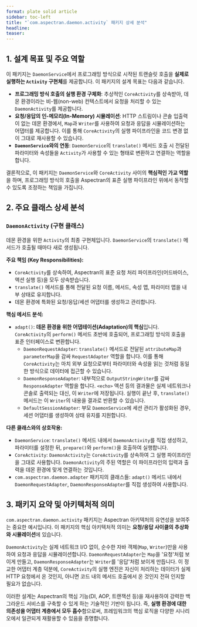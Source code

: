 ```yaml
---
format: plate solid article
sidebar: toc-left
title: "`com.aspectran.daemon.activity` 패키지 상세 분석"
headline:
teaser:
---
```


## 1. 설계 목표 및 주요 역할

이 패키지는 `DaemonService`에서 프로그래밍 방식으로 시작된 트랜슬릿 호출을 **실제로 실행하는 `Activity` 구현체**를 제공합니다. 이 패키지의 설계 목표는 다음과 같습니다.

-   **프로그래밍 방식 호출의 실행 환경 구체화**: 추상적인 `CoreActivity`를 상속받아, 데몬 환경이라는 비-웹(non-web) 컨텍스트에서 요청을 처리할 수 있는 `DaemonActivity`를 제공합니다.
-   **요청/응답의 인-메모리(In-Memory) 시뮬레이션**: HTTP 스트림이나 콘솔 입출력이 없는 데몬 환경에서, `Map`과 `Writer`를 사용하여 요청과 응답을 시뮬레이션하는 어댑터를 제공합니다. 이를 통해 `CoreActivity`의 실행 파이프라인을 코드 변경 없이 그대로 재사용할 수 있습니다.
-   **`DaemonService`와의 연동**: `DaemonService`의 `translate()` 메서드 호출 시 전달된 파라미터와 속성들을 `Activity`가 사용할 수 있는 형태로 변환하고 연결하는 역할을 합니다.

결론적으로, 이 패키지는 `DaemonService`와 `CoreActivity` 사이의 **핵심적인 가교 역할**을 하며, 프로그래밍 방식의 호출을 Aspectran의 표준 실행 파이프라인 위에서 동작할 수 있도록 조정하는 책임을 가집니다.

## 2. 주요 클래스 상세 분석

### `DaemonActivity` (구현 클래스)

데몬 환경을 위한 `Activity`의 최종 구현체입니다. `DaemonService`의 `translate()` 메서드가 호출될 때마다 새로 생성됩니다.

**주요 책임 (Key Responsibilities):**
-   `CoreActivity`를 상속하여, Aspectran의 표준 요청 처리 파이프라인(어드바이스, 액션 실행 등)을 모두 상속받습니다.
-   `translate()` 메서드를 통해 전달된 요청 이름, 메서드, 속성 맵, 파라미터 맵을 내부 상태로 유지합니다.
-   데몬 환경에 특화된 요청/응답/세션 어댑터를 생성하고 관리합니다.

**핵심 메서드 분석:**
-   `adapt()`: **데몬 환경을 위한 어댑테이션(Adaptation)의 핵심**입니다. `CoreActivity`의 `perform()` 메서드 초반에 호출되어, 프로그래밍 방식의 호출을 표준 인터페이스로 변환합니다.
    -   `DaemonRequestAdapter`: `translate()` 메서드로 전달된 `attributeMap`과 `parameterMap`을 감싸 `RequestAdapter` 역할을 합니다. 이를 통해 `CoreActivity`는 마치 외부 요청으로부터 파라미터와 속성을 읽는 것처럼 동일한 방식으로 데이터에 접근할 수 있습니다.
    -   `DaemonResponseAdapter`: 내부적으로 `OutputStringWriter`를 감싸 `ResponseAdapter` 역할을 합니다. `<echo>` 액션 등의 결과물은 실제 네트워크나 콘솔로 출력되는 대신, 이 `Writer`에 저장됩니다. 실행이 끝난 후, `translate()` 메서드는 이 `Writer`의 내용을 결과로 반환할 수 있습니다.
    -   `DefaultSessionAdapter`: 부모 `DaemonService`에 세션 관리가 활성화된 경우, 세션 어댑터를 생성하여 상태 유지를 지원합니다.

**다른 클래스와의 상호작용:**
-   `DaemonService`: `translate()` 메서드 내에서 `DaemonActivity`를 직접 생성하고, 파라미터를 설정한 뒤, `prepare()`와 `perform()`을 호출하여 실행합니다.
-   `CoreActivity`: `DaemonActivity`는 `CoreActivity`를 상속하여 그 실행 파이프라인을 그대로 사용합니다. `DaemonActivity`의 주된 역할은 이 파이프라인의 입력과 출력을 데몬 환경에 맞게 연결하는 것입니다.
-   `com.aspectran.daemon.adapter` 패키지의 클래스들: `adapt()` 메서드 내에서 `DaemonRequestAdapter`, `DaemonResponseAdapter`를 직접 생성하여 사용합니다.

## 3. 패키지 요약 및 아키텍처적 의미

`com.aspectran.daemon.activity` 패키지는 Aspectran 아키텍처의 유연성을 보여주는 중요한 예시입니다. 이 패키지의 핵심 아키텍처적 의미는 **요청/응답 사이클의 추상화와 시뮬레이션**에 있습니다.

`DaemonActivity`는 실제 네트워크 I/O 없이, 순수한 자바 객체(`Map`, `Writer`)만을 사용하여 요청과 응답을 시뮬레이션합니다. `DaemonRequestAdapter`는 `Map`을 '요청'처럼 보이게 만들고, `DaemonResponseAdapter`는 `Writer`를 '응답'처럼 보이게 만듭니다. 이 정교한 어댑터 계층 덕분에, `CoreActivity`의 실행 엔진은 자신이 처리하는 데이터가 실제 HTTP 요청에서 온 것인지, 아니면 코드 내의 메서드 호출에서 온 것인지 전혀 인지할 필요가 없습니다.

이러한 설계는 Aspectran의 핵심 기능(DI, AOP, 트랜잭션 등)을 재사용하여 강력한 백그라운드 서비스를 구축할 수 있게 하는 기술적인 기반이 됩니다. 즉, **실행 환경에 대한 의존성을 어댑터 계층에서 모두 흡수**함으로써, 프레임워크의 핵심 로직을 다양한 시나리오에서 일관되게 재활용할 수 있음을 증명합니다.
